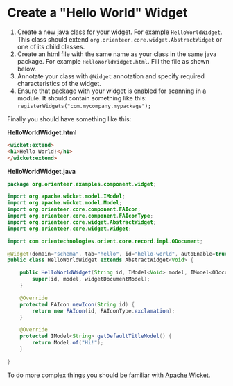 # Create a "Hello World" Widget

1. Create a new java class for your widget. For example `HelloWorldWidget`.    This class should extend `org.orienteer.core.widget.AbstractWidget` or one of its child classes.
3. Create an html file with the same name as your class in the same java package. For example `HelloWorldWidget.html`. Fill the file as shown below.
4. Annotate your class with `@Widget` annotation and specify required characteristics of the widget.
5. Ensure that package with your widget is enabled for scanning in a module. It should contain something like this: `registerWidgets("com.mycompany.mypackage");`

Finally you should have something like this:

**HelloWorldWidget.html**

```html
<wicket:extend>
<h1>Hello World!</h1>
</wicket:extend>
```

**HelloWorldWidget.java**

```java
package org.orienteer.examples.component.widget;

import org.apache.wicket.model.IModel;
import org.apache.wicket.model.Model;
import org.orienteer.core.component.FAIcon;
import org.orienteer.core.component.FAIconType;
import org.orienteer.core.widget.AbstractWidget;
import org.orienteer.core.widget.Widget;

import com.orientechnologies.orient.core.record.impl.ODocument;

@Widget(domain="schema", tab="hello", id="hello-world", autoEnable=true)
public class HelloWorldWidget extends AbstractWidget<Void> {

	public HelloWorldWidget(String id, IModel<Void> model, IModel<ODocument> widgetDocumentModel) {
		super(id, model, widgetDocumentModel);
	}

	@Override
	protected FAIcon newIcon(String id) {
		return new FAIcon(id, FAIconType.exclamation);
	}

	@Override
	protected IModel<String> getDefaultTitleModel() {
		return Model.of("Hi!");
	}

}
```

To do more complex things you should be familiar with [Apache Wicket](https://ci.apache.org/projects/wicket/guide/7.x/).